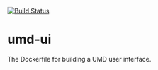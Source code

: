 [![Build Status](https://travis-ci.org/AAROC/umd-ui.svg?branch=master)](https://travis-ci.org/AAROC/umd-ui)


# umd-ui
The Dockerfile for building a  UMD user interface.
